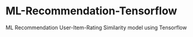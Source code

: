 # ML-Recommendation-Tensorflow
ML Recommendation User-Item-Rating Similarity model using Tensorflow
